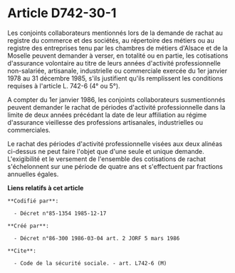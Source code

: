 # Article D742-30-1

Les conjoints collaborateurs mentionnés lors de la demande de rachat au registre du commerce et des sociétés, au répertoire
des métiers ou au registre des entreprises tenu par les chambres de métiers d'Alsace et de la Moselle peuvent demander à
verser, en totalité ou en partie, les cotisations d'assurance volontaire au titre de leurs années d'activité professionnelle
non-salariée, artisanale, industrielle ou commerciale exercée du 1er janvier 1978 au 31 décembre 1985, s'ils justifient
qu'ils remplissent les conditions requises à l'article L. 742-6 (4° ou 5°).

A compter du 1er janvier 1986, les conjoints collaborateurs susmentionnés peuvent demander le rachat de périodes d'activité
professionnelle dans la limite de deux années précédant la date de leur affiliation au régime d'assurance vieillesse des
professions artisanales, industrielles ou commerciales.

Le rachat des périodes d'activité professionnelle visées aux deux alinéas ci-dessus ne peut faire l'objet que d'une seule et
unique demande.    L'exigibilité et le versement de l'ensemble des cotisations de rachat s'échelonnent sur une période de
quatre ans et s'effectuent par fractions annuelles égales.

**Liens relatifs à cet article**

	**Codifié par**:

	  - Décret n°85-1354 1985-12-17

	**Créé par**:

	  - Décret n°86-300 1986-03-04 art. 2 JORF 5 mars 1986

	**Cite**:

	  - Code de la sécurité sociale. - art. L742-6 (M)
